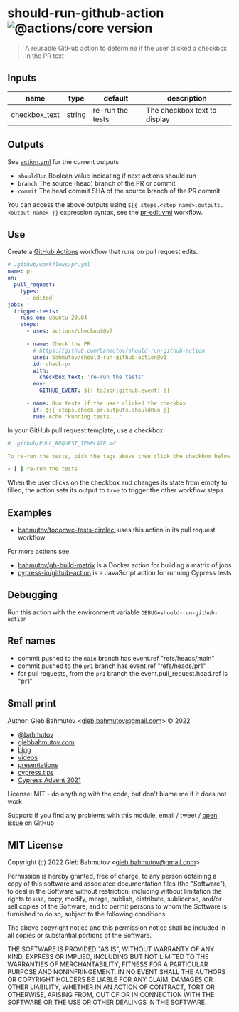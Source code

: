 # should-run-github-action ![@actions/core version](https://img.shields.io/badge/@actions/core-1.10.0-brightgreen)

> A reusable GitHub action to determine if the user clicked a checkbox in the PR text

## Inputs

| name          | type   | default          | description                  |
| ------------- | ------ | ---------------- | ---------------------------- |
| checkbox_text | string | re-run the tests | The checkbox text to display |

## Outputs

See [action.yml](./action.yml) for the current outputs

- `shouldRun` Boolean value indicating if next actions should run
- `branch` The source (head) branch of the PR or commit
- `commit` The head commit SHA of the source branch of the PR commit

You can access the above outputs using `${{ steps.<step name>.outputs.<output name> }}` expression syntax, see the [pr-edit.yml](./.github/workflows/pr-edit.yml) workflow.

## Use

Create a [GitHub Actions](https://glebbahmutov.com/blog/trying-github-actions/) workflow that runs on pull request edits.

```yml
# .github/workflows/pr.yml
name: pr
on:
  pull_request:
    types:
      - edited
jobs:
  trigger-tests:
    runs-on: ubuntu-20.04
    steps:
      - uses: actions/checkout@v2

      - name: Check the PR
        # https://github.com/bahmutov/should-run-github-action
        uses: bahmutov/should-run-github-action@v1
        id: check-pr
        with:
          checkbox_text: 're-run the tests'
        env:
          GITHUB_EVENT: ${{ toJson(github.event) }}

      - name: Run tests if the user clicked the checkbox
        if: ${{ steps.check-pr.outputs.shouldRun }}
        run: echo "Running tests..."
```

In your GitHub pull request template, use a checkbox

```yml
# .github/PULL_REQUEST_TEMPLATE.md

To re-run the tests, pick the tags above then click the checkbox below

- [ ] re-run the tests
```

When the user clicks on the checkbox and changes its state from empty to filled, the action sets its output to `true` to trigger the other workflow steps.

## Examples

- [bahmutov/todomvc-tests-circleci](https://github.com/bahmutov/todomvc-tests-circleci) uses this action in its pull request workflow

For more actions see

- [bahmutov/gh-build-matrix](https://github.com/bahmutov/gh-build-matrix) is a Docker action for building a matrix of jobs
- [cypress-io/github-action](https://github.com/cypress-io/github-action) is a JavaScript action for running Cypress tests

## Debugging

Run this action with the environment variable `DEBUG=should-run-github-action`

## Ref names

- commit pushed to the `main` branch has event.ref "refs/heads/main"
- commit pushed to the `pr1` branch has event.ref "refs/heads/pr1"
- for pull requests, from the `pr1` branch the event.pull_request.head.ref is "pr1"

## Small print

Author: Gleb Bahmutov &lt;gleb.bahmutov@gmail.com&gt; &copy; 2022

- [@bahmutov](https://twitter.com/bahmutov)
- [glebbahmutov.com](https://glebbahmutov.com)
- [blog](https://glebbahmutov.com/blog)
- [videos](https://www.youtube.com/glebbahmutov)
- [presentations](https://slides.com/bahmutov)
- [cypress.tips](https://cypress.tips)
- [Cypress Advent 2021](https://cypresstips.substack.com/)

License: MIT - do anything with the code, but don't blame me if it does not work.

Support: if you find any problems with this module, email / tweet /
[open issue](https://github.com/bahmutov/should-run-github-action/issues) on GitHub

## MIT License

Copyright (c) 2022 Gleb Bahmutov &lt;gleb.bahmutov@gmail.com&gt;

Permission is hereby granted, free of charge, to any person
obtaining a copy of this software and associated documentation
files (the "Software"), to deal in the Software without
restriction, including without limitation the rights to use,
copy, modify, merge, publish, distribute, sublicense, and/or sell
copies of the Software, and to permit persons to whom the
Software is furnished to do so, subject to the following
conditions:

The above copyright notice and this permission notice shall be
included in all copies or substantial portions of the Software.

THE SOFTWARE IS PROVIDED "AS IS", WITHOUT WARRANTY OF ANY KIND,
EXPRESS OR IMPLIED, INCLUDING BUT NOT LIMITED TO THE WARRANTIES
OF MERCHANTABILITY, FITNESS FOR A PARTICULAR PURPOSE AND
NONINFRINGEMENT. IN NO EVENT SHALL THE AUTHORS OR COPYRIGHT
HOLDERS BE LIABLE FOR ANY CLAIM, DAMAGES OR OTHER LIABILITY,
WHETHER IN AN ACTION OF CONTRACT, TORT OR OTHERWISE, ARISING
FROM, OUT OF OR IN CONNECTION WITH THE SOFTWARE OR THE USE OR
OTHER DEALINGS IN THE SOFTWARE.

